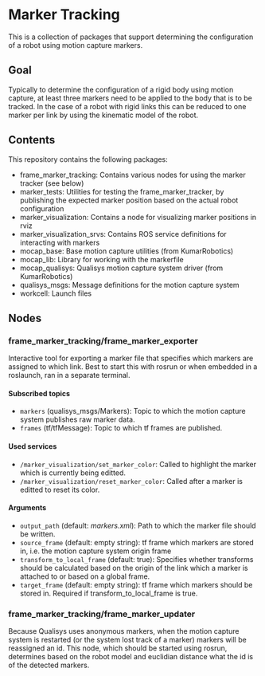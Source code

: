 # Marker Tracking
This is a collection of packages that support determining the configuration of a robot using motion capture markers.

## Goal
Typically to determine the configuration of a rigid body using motion capture, at least three markers need to be applied to the body that is to be tracked.
In the case of a robot with rigid links this can be reduced to one marker per link by using the kinematic model of the robot.

## Contents
This repository contains the following packages:
* frame_marker_tracking: Contains various nodes for using the marker tracker (see below)
* marker_tests: Utilities for testing the frame_marker_tracker, by publishing the expected marker position based on the actual robot configuration
* marker_visualization: Contains a node for visualizing marker positions in rviz
* marker_visualization_srvs: Contains ROS service definitions for interacting with markers
* mocap_base: Base motion capture utilities (from KumarRobotics)
* mocap_lib: Library for working with the markerfile
* mocap_qualisys: Qualisys motion capture system driver (from KumarRobotics)
* qualisys_msgs: Message definitions for the motion capture system
* workcell: Launch files

## Nodes

### frame_marker_tracking/frame_marker_exporter
Interactive tool for exporting a marker file that specifies which markers are assigned to which link. Best to start this with rosrun or when embedded in a roslaunch, ran in a separate terminal.

#### Subscribed topics
* `markers` (qualisys_msgs/Markers): Topic to which the motion capture system publishes raw marker data.
* `frames` (tf/tfMessage): Topic to which tf frames are published.

#### Used services
* `/marker_visualization/set_marker_color`: Called to highlight the marker which is currently being editted.
* `/marker_visualization/reset_marker_color`: Called after a marker is editted to reset its color.

#### Arguments
* `output_path` (default: _markers.xml_): Path to which the marker file should be written.
* `source_frame` (default: empty string): tf frame which markers are stored in, i.e. the motion capture system origin frame
* `transform_to_local_frame` (default: true): Specifies whether transforms should be calculated based on the origin of the link which a marker is attached to or based on a global frame.
* `target_frame` (default: empty string): tf frame which markers should be stored in. Required if transform_to_local_frame is true.

### frame_marker_tracking/frame_marker_updater
Because Qualisys uses anonymous markers, when the motion capture system is restarted (or the system lost track of a marker) markers will be reassigned an id.
This node, which should be started using rosrun, determines based on the robot model and euclidian distance what the id is of the detected markers.
